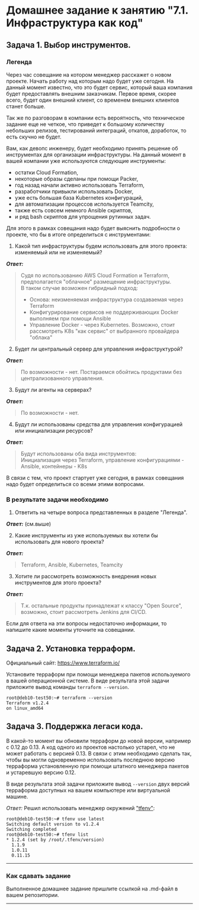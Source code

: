 # Домашнее задание к занятию "7.1. Инфраструктура как код"

## Задача 1. Выбор инструментов. 
 
### Легенда
 
Через час совещание на котором менеджер расскажет о новом проекте. Начать работу над которым надо 
будет уже сегодня. 
На данный момент известно, что это будет сервис, который ваша компания будет предоставлять внешним заказчикам.
Первое время, скорее всего, будет один внешний клиент, со временем внешних клиентов станет больше.

Так же по разговорам в компании есть вероятность, что техническое задание еще не четкое, что приведет к большому
количеству небольших релизов, тестирований интеграций, откатов, доработок, то есть скучно не будет.  
   
Вам, как девопс инженеру, будет необходимо принять решение об инструментах для организации инфраструктуры.
На данный момент в вашей компании уже используются следующие инструменты: 
- остатки Сloud Formation, 
- некоторые образы сделаны при помощи Packer,
- год назад начали активно использовать Terraform, 
- разработчики привыкли использовать Docker, 
- уже есть большая база Kubernetes конфигураций, 
- для автоматизации процессов используется Teamcity, 
- также есть совсем немного Ansible скриптов, 
- и ряд bash скриптов для упрощения рутинных задач.  

Для этого в рамках совещания надо будет выяснить подробности о проекте, что бы в итоге определиться с инструментами:

1. Какой тип инфраструктуры будем использовать для этого проекта: изменяемый или не изменяемый?

***Ответ:***  
>Судя по использованию AWS Сloud Formation и Terraform, предполагается "облачное" размещение инфраструктуры.  
>В таком случае возможен гибридный подход:
>- Основа: неизменяемая инфраструктура создаваемая через Terraform
>- Конфигурирование сервисов не поддерживающих Docker выполняем при помощи Ansible
>- Управление Docker - через Kubernetes. Возможно, стоит рассмотреть K8s "как сервис" от выбранного провайдера "облака"
  
2. Будет ли центральный сервер для управления инфраструктурой?

***Ответ:***  
>По возможности - нет. Постараемся обойтись продуктами без централизованного управления.

3. Будут ли агенты на серверах?

***Ответ:***  
>По возможности - нет.  
  
4. Будут ли использованы средства для управления конфигурацией или инициализации ресурсов? 

***Ответ:***  
>Будут использованы оба вида инструментов:  
>Инициализация через Terraform, управление конфигурациями - Ansible, контейнеры - K8s
 
В связи с тем, что проект стартует уже сегодня, в рамках совещания надо будет определиться со всеми этими вопросами.

### В результате задачи необходимо

1. Ответить на четыре вопроса представленных в разделе "Легенда".

***Ответ:*** (см.выше)  

2. Какие инструменты из уже используемых вы хотели бы использовать для нового проекта? 

***Ответ:***  
> Terraform, Ansible, Kubernetes, Teamcity  

3. Хотите ли рассмотреть возможность внедрения новых инструментов для этого проекта?
  
***Ответ:***  

> Т.к. остальные продукты принадлежат к классу "Oрen Source", возможно, стоит рассмотреть Jenkins для CI/CD.

Если для ответа на эти вопросы недостаточно информации, то напишите какие моменты уточните на совещании.


## Задача 2. Установка терраформ. 

Официальный сайт: https://www.terraform.io/

Установите терраформ при помощи менеджера пакетов используемого в вашей операционной системе.
В виде результата этой задачи приложите вывод команды `terraform --version`.

```shell
root@deb10-test50:~# terraform --version
Terraform v1.2.4
on linux_amd64
```

## Задача 3. Поддержка легаси кода. 

В какой-то момент вы обновили терраформ до новой версии, например с 0.12 до 0.13. 
А код одного из проектов настолько устарел, что не может работать с версией 0.13. 
В связи с этим необходимо сделать так, чтобы вы могли одновременно использовать последнюю версию терраформа установленную при помощи
штатного менеджера пакетов и устаревшую версию 0.12. 

В виде результата этой задачи приложите вывод `--version` двух версий терраформа доступных на вашем компьютере 
или виртуальной машине.
  
*Ответ:*  Решил использовать менеджер окружений ["tfenv"](https://github.com/tfutils/tfenv):  
  
```shell
root@deb10-test50:~# tfenv use latest
Switching default version to v1.2.4
Switching completed
root@deb10-test50:~# tfenv list
* 1.2.4 (set by /root/.tfenv/version)
  1.1.9
  1.0.11
  0.11.15
```
---

### Как cдавать задание

Выполненное домашнее задание пришлите ссылкой на .md-файл в вашем репозитории.

---
